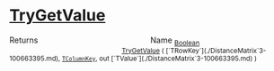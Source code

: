 # [TryGetValue](./DistanceMatrix`3-100663395.md)



Returns<img width=200/>Name
<sub>[Boolean](https://docs.microsoft.com/en-us/dotnet/api/System.Boolean)</sub><img width=200/><sub>[TryGetValue](./DistanceMatrix`3-100663395.md) ( [`TRowKey`](./DistanceMatrix`3-100663395.md), [`TColumnKey`](./DistanceMatrix`3-100663395.md), out [`TValue`](./DistanceMatrix`3-100663395.md) )</sub><br>


